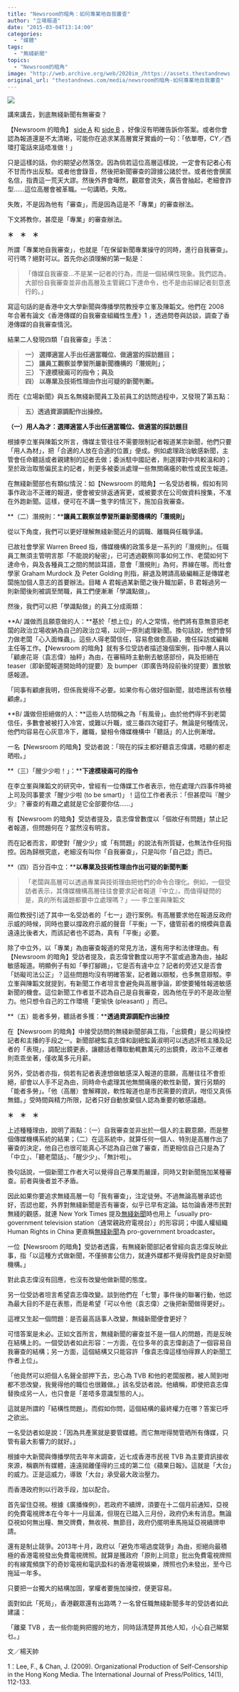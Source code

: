 ```yaml
---
title: "Newsroom的暗角：如何專業地自我審查"
author: "立場報道"
date: "2015-03-04T13:14:00"
categories:
  - "媒體"
tags:
  - "無綫新聞"
topics:
  - "Newsroom的暗角"
image: "http://web.archive.org/web/2020im_/https://assets.thestandnews.com/media/photos/newsroom-10_tnUqG.png"
original_url: "thestandnews.com/media/newsroom的暗角-如何專業地自我審查"
---
```

![](http://web.archive.org/web/2020im_/https://assets.thestandnews.com/media/photos/newsroom-10_tnUqG.png)

講來講去，到底無綫新聞有無審查？

【Newsroom 的暗角】 [side A](../../media/newsroom%E7%9A%84%E6%9A%97%E8%A7%92-side-a-%E5%8D%81%E4%B8%80%E5%80%8B%E7%84%A1%E7%B6%AB%E6%9C%89%E5%AF%A9%E6%9F%A5%E7%9A%84%E7%90%86%E6%93%9A/) 和 [side B](../../media/newsroom%E7%9A%84%E6%9A%97%E8%A7%92-side-b-%E5%8D%81%E4%B8%80%E5%80%8B%E7%84%A1%E7%B6%AB%E7%84%A1%E5%AF%A9%E6%9F%A5%E7%9A%84%E7%90%86%E6%93%9A/) ，好像沒有明確告訴你答案。或者你會認為報道還是不太清晰，可能你在追求某高層實牙實齒的一句：「依單嘢，CY／西環打電話來話唔准做！」

只是這樣的話，你的期望必然落空。因為倘若這位高層這樣說，一定會有記者心有不甘而作出反駁。或者他會錄音，然後把新聞審查的證據公諸於世。或者他會撰匿名信，指責這一荒天大謬。然後外界會嘩然，觀眾會流失，廣告會抽起，老細會詐型……這位高層會被革職。一句講晒，失敗。

失敗，不是因為他有「審查」，而是因為這是不「專業」的審查辦法。

下文將教你，甚麼是「專業」的審查辦法。

**＊　＊　＊**

所謂「專業地自我審查」，也就是「在保留新聞專業操守的同時，進行自我審查」。可行嗎？絕對可以。首先你必須理解的第一點是：

> 「傳媒自我審查…不是某一記者的行為，而是一個結構性現象。我們認為，大部份自我審查並非由高層及主管親口下達命令，也不是由前線記者刻意進行的。」

寫這句話的是香港中文大學新聞與傳播學院教授李立峯及陳韜文。他們在 2008 年合著有論文《香港傳媒的自我審查組織性生產》1 ，透過問卷與訪談，調查了香港傳媒的自我審查情況。

結果二人發現四類「自我審查」手法：

> **一） 選擇適當人手出任適當職位、做適當的採訪題目；  
> 二） 讓員工觀察並學習所屬新聞機構的「潛規則」；  
> 三） 下達模稜兩可的指令；與及  
> 四） 以專業及技術性理由作出可疑的新聞判斷。**

而在《立場新聞》與五名無綫新聞員工及前員工的訪問過程中，又發現了第五點：

> **五）透過資源調配作出操控。**

  
**（一）用人為才：選擇適當人手出任適當職位、做適當的採訪題目**

根據李立峯與陳韜文所言，傳媒主管往往不需要限制記者報道某宗新聞，他們只要「用人為材」，把「合適的人放在合適的位置」便成。例如處理政治敏感新聞，主管會任命聽話或者親建制的記者去做；委派駐中國記者，則選擇對中共較溫和的；至於政治取態偏民主的記者，則更多被委派處理一些無關痛癢的軟性或民生報道。

在無綫新聞部也有類似情況：如【Newsroom 的暗角】一名受訪者稱，假如有同事作政治不正確的報道，便會被安排返通宵更，或被要求在公司做資料搜集，不准在外跑新聞。這樣，便可在不講一隻字的情況下，施加自我審查。

**（二）潛規則：****讓員工觀察並學習所屬新聞機構的「潛規則」**

從以下角度，我們可以更好理解無綫新聞近月的調職、離職與任職爭議。

已故社會學家 Warren Breed 指，傳媒機構的政策多是一系列的「潛規則」。任職員工無須主管明言那「不能說的秘密」，已可透過觀察同事如何工作、老闆如何下達命令，與及各種員工之間的閒談耳語，意會「潛規則」為何，界線在哪。而社會學家 Graham Murdock 及 Peter Golding 則指，辭退及聘請高級編輯正是傳媒老闆施加個人意志的首要辦法。目睹 A 君報過某新聞之後升職加薪，B 君報過另一則新聞後則被調至閒職，員工們便漸漸「學識點做」。

然後，我們可以把「學識點做」的員工分成兩類：

**A/ 識做而且願意做的人：**基於「想上位」的人之常情，他們將有意無意把老闆的政治立場收納為自己的政治立場，以同一原則處理新聞。換句話說，他們會努力做老闆「心入面條蟲」。這些人得老闆信任，容易愈做愈高級，擔任採訪或編輯主任等工作。【Newsroom 的暗角】就有多位受訪者描述幾個案例，指中層人員以「顧慮花哥（袁志偉）抽秤」為由，在審稿時主動刪去敏感部份，與及拒絕在 teaser（即新聞報道開始時的提要）及 bumper（即廣告時段前後的提要）置放敏感報道。

「同事有顧慮我明，但係我覺得不必要。如果你有心做好個新聞，就唔應該有依種顧慮。」

**B/ 識做但拒絕做的人：**這些人坊間稱之為「有風骨」。由於他們得不到老闆信任，多數會被被打入冷宮，或難以升職，或三番四次碰釘子。無論是何種情況，他們均容易在心灰意冷下，離職，變相令傳媒機構中「聽話」的人比例漸增。

一名【Newsroom 的暗角】受訪者說：「現在的採主都好聽袁志偉講，唔聽的都走晒啦。」

**（三）「醒少少啦！」：****下達模稜兩可的指令**

在李立峯與陳韜文的研究中，曾經有一位傳媒工作者表示，他在處理六四事件時被上司及同事要求「醒少少啦 (to be smart)」！這位工作者表示：「但甚麼叫『醒少少』？審查的有趣之處就是它全部要你估……」

有【Newsroom 的暗角】受訪者提及，袁志偉曾數度以「個故仔有問題」禁止記者報道，但問題何在？當然沒有明言。

而在記者而言，即使對「醒少少」或「有問題」的說法有所質疑，也無法作任何指控。因為歸根究底，老細沒有叫你「自我審查」，只是叫你「自己諗」而已。

**（四）百分百中立：****以專業及技術性理由作出可疑的新聞判斷**

> 「老闆與高層可以透過專業與技術理由把他們的命令合理化。例如，一個受訪者表示，其傳媒機構高層往往會要求記者報道『中立』，而值得疑問的是，真的所有議題都要中立處理嗎？」── 李立峯與陳韜文

兩位教授引述了其中一名受訪者的「七一」遊行案例。有高層要求他在報道反政府示威的時候，同時也要以撐政府示威的聲音「平衡」一下，儘管前者的規模與意義遠遠比後者大，而該記者也不認為，真有「平衡」必要。

除了中立外，以「專業」為由審查報道的常見方法，還有用字和法律理由。有【Newsroom 的暗角】受訪者提及，袁志偉曾數度以用字不當或過激為由，抽起敏感報道。明顯例子有如「拳打腳踢」，它是否有違中立？記者的旁述又是否會「妨礙司法公正」？這些問題均沒有明確答案，記者難以辯駁，也多無意辯駁。李立峯與陳韜文就提到，有新聞工作者坦言會避免與高層爭論，即使要犧牲報道敏感新聞的機會。這位新聞工作者並不認為自己是自我審查，因為他在乎的不是政治壓力。他只想令自己的工作環境「更愉快 (pleasant) 」而已。

**（五）能者多勞，聽話者多獲：****透過資源調配作出操控**

在【Newsroom 的暗角】中接受訪問的無綫新聞部員工指，「出鏡費」是公司操控記者和主播的手段之一。新聞部總監袁志偉和副總監黃淑明可以透過評核主播及記者的「表現」，調配出鏡更表，讓聽話者賺取動輒數萬元的出鏡費，政治不正確者則乖乖坐著，僅收萬多元月薪。

另外，受訪者亦指，倘若有記者表達想做敏感深入報道的意願，高層往往不會拒絕，卻會以人手不足為由，同時命令處理其他無關痛癢的軟性新聞，實行另類的「能者多勞」。「他（高層）會解釋說，軟性報道也是市民需要的資訊，咁佢又真係無錯。」受時間與精力所限，記者只好自動放棄個人認為重要的敏感議題。

**＊　＊　＊**

上述種種理由，說明了兩點：（一）自我審查並非出於一個人的主觀意願，而是整個傳媒機構系統的結果；（二）在這系統中，就算任何一個人、特別是高層作出了審查的決定，他自己也很可能真心不認為自己做了審查，而更相信自己只是為了「中立」、「聽老闆話」、「醒少少」、「無計啦」。

換句話說，一個新聞工作者大可以覺得自己專業而嚴謹，同時又對新聞施加某種審查。前者與後者並不矛盾。

因此如果你要追求無綫高層一句「我有審查」，注定徒勞。不過無論高層承認也好，否認也罷，外界對無綫新聞是否有審查，似乎已早有定論。姑勿論香港市民對無綫的觀感，就連 New York Times 提及[無綫新聞](http://web.archive.org/web/20211229060210/http://www.nytimes.com/2014/10/16/world/asia/video-of-apparent-beating-of-protester-in-hong-kong-stirs-anger.html?_r=0)時也用上「usually pro-government television station（通常親政府電視台）」的形容詞；中國人權組織 Human Rights in China 更直稱[無綫新聞](http://web.archive.org/web/20211229060210/http://www.hrichina.org/en/timeline-hong-kongers-call-democracy-and-universal-suffrage)為 pro-government broadcaster。

一位【Newsroom 的暗角】受訪者透露，有無綫新聞部記者曾經向袁志偉反映此事，指「以這種方式做新聞，不僅損害公信力，就連外媒都不覺得我們是良好新聞機構。」

對此袁志偉沒有回應，也沒有改變他做新聞的態度。

另一位受訪者坦言希望袁志偉改變。談到他們在「七警」事件後的聯署行動，他認為最大目的不是在表態，而是希望「可以令他（袁志偉）之後把新聞做得更好」。

這裡又生起一個問題：是否最高話事人改變，無綫新聞便會更好？

可惜答案是未必。正如文首所言，無綫新聞的審查並不是一個人的問題，而是反映在結構上的。一個受訪者如此形容：一方面，在位多年的袁志偉創造了一個容易自我審查的結構；另一方面，這個結構又只能容許「像袁志偉這樣怕得罪人的新聞工作者上位」。

「他竟然可以把個人名聲全部押下去，忠心為 TVB 和他的老闆服務，被人鬧到咁都不思改變，我覺得他的職位也很難做。」該名受訪者說。他續稱，即使把袁志偉替換成另一人，也只會是「差唔多意識型態的人」。

這就是所謂的「結構性問題」。而假如你問，這個結構的最終權力在哪？答案已呼之欲出。

一名受訪者如是說：「因為共產黨就是要管媒體。而它無咁得閒管晒所有傳媒，只管有最大影響力的就好。」

根據中大新聞與傳播學院去年年末調查，近七成香港市民視 TVB 為主要資訊接收來源，稱霸所有媒體，遠遠拋離僅得約三成的第二位《蘋果日報》。這就是「大台」的威力。正是這威力，導致「大台」承受最大政治壓力。

而香港政府則以行政手段，加以配合。

首先留住亞視。根據《廣播條例》，若政府不續牌，須要在十二個月前通知，亞視的免費電視牌本在今年十一月屆滿，但現在已踏入三月份，政府仍未有消息。無論亞視如何無出糧、無交牌費，無收視、無節目，政府仍擺明車馬拖延亞視續牌申請。

還有是制止競爭。2013年十月，政府以「避免市場過度競爭」為由，拒絕向最積極的香港電視發出免費電視牌照。就算是獲政府「原則上同意」批出免費電視牌照的有線寬頻旗下的奇妙電視和電訊盈科的香港電視娛樂，牌照也仍未發出，至今已拖延一年多。

只要把一台獨大的結構加固，掌權者要施加操控，便更容易。

面對如此「死局」，香港觀眾還有出路嗎？一名曾任職無綫新聞多年的受訪者如此建議：

「離棄 TVB ，去一些你能夠把握的地方，同時話清楚畀其他人知，小心自己睇緊乜。」

文／楊天帥

  
1：Lee, F., & Chan, J. (2009). Organizational Production of Self-Censorship in the Hong Kong Media. The International Journal of Press/Politics, 14(1), 112-133.